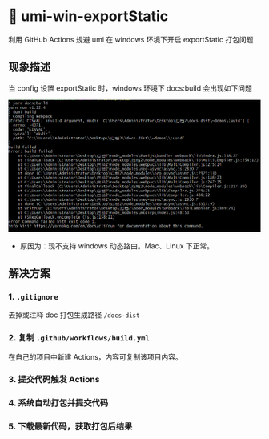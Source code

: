 # 🌟 umi-win-exportStatic

利用 GitHub Actions 规避 umi 在 windows 环境下开启 exportStatic 打包问题

## 现象描述

当 config 设置 exportStatic 时，windows 环境下 docs:build 会出现如下问题

![](./public/error.png)

- 原因为：现不支持 windows 动态路由。Mac、Linux 下正常。

## 解决方案

### 1. `.gitignore`

去掉或注释 doc 打包生成路径 `/docs-dist`

### 2. 复制 `.github/workflows/build.yml`

在自己的项目中新建 Actions，内容可复制该项目内容。

### 3. 提交代码触发 Actions

### 4. 系统自动打包并提交代码

### 5. 下载最新代码，获取打包后结果
